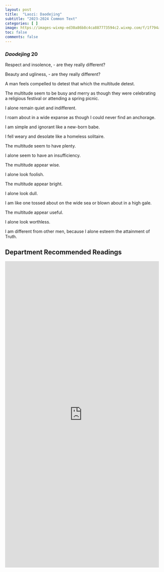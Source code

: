 ```yaml
---
layout: post
title:  "Laozi: Daodejing"
subtitle: "2023-2024 Common Text"
categories: [ ]
image: https://images-wixmp-ed30a86b8c4ca887773594c2.wixmp.com/f/1f794a11-0a82-49f5-9569-81d57187cfdf/ddl2enz-f7220f9b-da48-4a2e-961a-01163de2d692.jpg/v1/fill/w_1280,h_476,q_75,strp/the_tao_te_ching_photo_by_retroreloads_ddl2enz-fullview.jpg?token=eyJ0eXAiOiJKV1QiLCJhbGciOiJIUzI1NiJ9.eyJzdWIiOiJ1cm46YXBwOjdlMGQxODg5ODIyNjQzNzNhNWYwZDQxNWVhMGQyNmUwIiwiaXNzIjoidXJuOmFwcDo3ZTBkMTg4OTgyMjY0MzczYTVmMGQ0MTVlYTBkMjZlMCIsIm9iaiI6W1t7ImhlaWdodCI6Ijw9NDc2IiwicGF0aCI6IlwvZlwvMWY3OTRhMTEtMGE4Mi00OWY1LTk1NjktODFkNTcxODdjZmRmXC9kZGwyZW56LWY3MjIwZjliLWRhNDgtNGEyZS05NjFhLTAxMTYzZGUyZDY5Mi5qcGciLCJ3aWR0aCI6Ijw9MTI4MCJ9XV0sImF1ZCI6WyJ1cm46c2VydmljZTppbWFnZS5vcGVyYXRpb25zIl19.eRDIUYNyo5qzKb1JlPbNDxrId1h2agNYJfXDcdcpo4A
toc: false
comments: false
---
```


<!-- ## Department Discussion -->


<!-- <div style="padding: 20px 0">
<iframe src="https://studentsloyola-my.sharepoint.com/personal/jcwitt_loyola_edu/_layouts/15/embed.aspx?UniqueId=949107cf-33be-4578-b37d-ae508c089ffa&embed=%7B%22ust%22%3Atrue%2C%22hv%22%3A%22CopyEmbedCode%22%7D&referrer=StreamWebApp&referrerScenario=EmbedDialog.Create" width="100%" height="360" frameborder="0" scrolling="no" allowfullscreen title="2023-04-21-CommonTextDiscussionRecording.mp4"></iframe>
</div> -->

<!-- https://terebess.hu/english/tao/ChengLin.html#Kap20 -->

<!-- ## The Text  -->

<!-- *Daodejing*

by Loazi -->

### *Daodejing* 20

Respect and insolence, - are they really different?

Beauty and ugliness, - are they really different?

A man feels compelled to detest that which the multitude detest.

The multitude seem to be busy and merry as though they were celebrating a religious festival or attending a spring picnic.

I alone remain quiet and indifferent.

I roam about in a wide expanse as though I could never find an anchorage.

I am simple and ignorant like a new-born babe.

I fell weary and desolate like a homeless solitaire.

The multitude seem to have plenty.

I alone seem to have an insufficiency.

The multitude appear wise.

I alone look foolish.

The multitude appear bright.

I alone look dull.

I am like one tossed about on the wide sea or blown about in a high gale.

The multitude appear useful.

I alone look worthless.

I am different from other men, because I alone esteem the attainment of Truth.


## Department Recommended Readings

<iframe src="https://api.zotero.org/groups/4741520/collections/BN8N24X3/items/top?format=bib" width="100%" style="border: none" height="1000px"/>